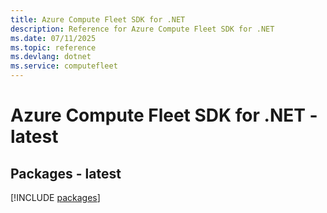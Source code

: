 ```yaml
---
title: Azure Compute Fleet SDK for .NET
description: Reference for Azure Compute Fleet SDK for .NET
ms.date: 07/11/2025
ms.topic: reference
ms.devlang: dotnet
ms.service: computefleet
---
```

# Azure Compute Fleet SDK for .NET - latest
## Packages - latest
[!INCLUDE [packages](compute-fleet-index.md)]